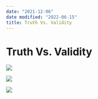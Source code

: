 ```yaml
---
date: "2021-12-06"
date modified: "2022-06-15"
title: Truth Vs. Validity
---
```


# Truth Vs. Validity
![](https://i.imgur.com/AZVKg2T.png)

![](https://i.imgur.com/Lrxg22Z.png)

![](https://i.imgur.com/jl26haU.png)
